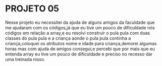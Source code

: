 # PROJETO 05

Nesse projeto eu necessitei da ajuda de alguns amigos da faculdade que me ajudaram com os códigos,já que eu tive um pouco de dificuldade nós códigos em relação a array,e eu resolvi construir o pula pula com duas classes do pula pula e a criança aonde o pula pula continha a criança,coloquei os atributos nome e idade para criança,demorei algumas horas mas com ajuda de amigos consegui,e percebi que por mais que eu entenda array eu tive um pouco de dificuldade e preciso no recesso dar uma treinada nisso.
